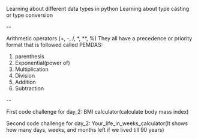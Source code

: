 Learning about different data types in python
Learning about type casting or type conversion

--

Arithmetic operators (+, -, /, *, **, %)
They all have a precedence or priority format that is followed called
PEMDAS:
1. parenthesis
2. Exponential(power of)
3. Multiplication
4. Division
5. Addition
6. Subtraction

--

First code challenge for day_2:
BMI calculator(calculate body mass index)

Second code challenge for day_2:
Your_life_in_weeks_calculator(It shows how many days, weeks, and months left if we lived till 90 years)
